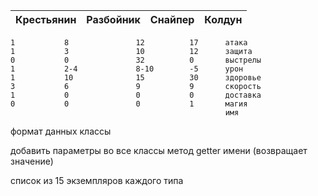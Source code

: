 
Крестьянин|	Разбойник|	Снайпер|	Колдун|
|---------|:--------:|:--------:| --------:|
    1	        8	            12	        17      атака
    1	        3	            10  	    12      защита
    0	        0	            32	        0       выстрелы
    1	        2-4	            8-10    	-5      урон
    1	        10	            15  	    30      здоровье
    3	        6	            9   	    9       скорость
    1	        0	            0   	    0       доставка
    0	        0	            0   	    1       магия
                                                    имя

формат данных
классы

добавить параметры во все классы
метод getter имени (возвращает значение)

список из 15 экземпляров каждого типа